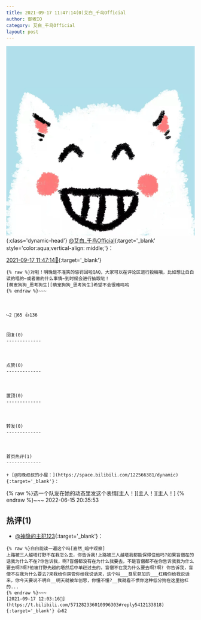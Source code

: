 ```yaml
---
title: 2021-09-17 11:47:14(0)艾白_千鸟Official
author: 御坂IO
category: 艾白_千鸟Official
layout: post
---
```


![img](/images/9ae8b9445fd0665cc014d9080156a45271be73c6.jpg){:class='dynamic-head'}
[@艾白_千鸟Official](https://space.bilibili.com/334537711/dynamic){:target='_blank' style='color:aqua;vertical-align: middle;'}：

[2021-09-17 11:47:14🔗](https://t.bilibili.com/571282336010996303){:target='_blank'}

~~~
{% raw %}对啦！明晚是不准笑的惩罚回啦QAQ，大家可以在评论区进行投稿哦，比如想让白白读的唱的~或者做的什么事情~到时候会进行抽取哒！
[萌宠狗狗_思考狗生][萌宠狗狗_思考狗生]希望不会很难呜呜
{% endraw %}~~~



↪️2 💬65 👍136


回复(0)
-------------



点赞(0)
-------------



置顶(0)
-------------



转发(0)
-------------



首页热评(1)
-------------

+ [@向晚叔叔的小屋：](https://space.bilibili.com/122566381/dynamic){:target='_blank'}：
~~~
{% raw %}选一个队友在她的动态里发这个表情[主人！][主人！][主人！]
{% endraw %}~~~
2022-06-15 20:35:53


热评(1)
-------------

+ [@神隐的主犯123](https://space.bilibili.com/164670945/dynamic){:target='_blank'}：
~~~
{% raw %}白白能读一遍这个吗[嘉然_暗中观察]
上路被三人越塔打野不在我怎么去，你告诉我!上路被三人越塔我都能保得住他吗?如果盲僧在的话我为什么不在?你告诉我，啊?盲僧都没有在为什么我要去，不是盲僧都不在你告诉我我为什么要去啊?啊?他被打野先越的塔然后中单赶过去的，盲僧不在我为什么要去啊?啊? 你告诉我，盲僧不在我为什么要去?来我给你房管你给我说话来，这个叫___尊尼获加的___杠精你给我说话来，你今天要说不明白__明天就被车创思，你懂不懂?__我就看不惯你这种低分狗在这里抬杠的...
{% endraw %}~~~
[2021-09-17 12:03:16🔗](https://t.bilibili.com/571282336010996303#reply5412133818){:target='_blank'} 👍62


